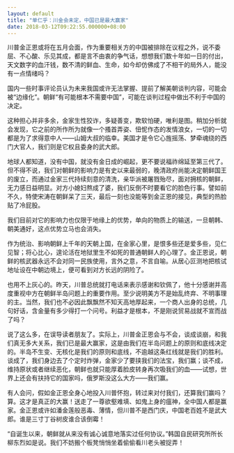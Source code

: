 ```yaml
---
layout: default
title: "单仁乎：川金会未定，中国已是最大赢家"
date: 2018-03-12T09:22:55.000000+08:00
---
```


川普金正恩或将在五月会面，作为重要相关方的中国被排除在议程之外，说不委屈、不心酸、乐见其成，都是言不由衷的争气话，想想我们数十年如一日的付出，天文数字的血汗钱，数不清的鲜血、生命，如今却仿佛成了不相干的局外人，能没有一点情绪吗？

国内一些时事评论员认为未来我国或许无法掌握、提前了解美朝谈判内容，可能会被“边缘化”。朝鲜“有可能根本不需要中国”，可能在谈判过程中做出不利于中国的决定。

这种担心并非多余，金家生性狡诈，多疑善变，欺软怕硬，唯利是图。稍加分析就会发现，它之前的所作所为就像一个搔首弄姿、忸怩作态的发情浪女，一切的一切都是为了求得意中人——山姆大叔的临幸。美国才是令它心旌摇荡、梦牵魂绕的西门大官人，我们则是它权且委身的武大郎。

地球人都知道，没有中国，就没有金日成的崛起，更不要说福祚绵延至第三代了。但不得不说，我们对朝鲜的影响力是有史以来最弱的，晚清政府尚能决定朝鲜国王的废立，而通过金家三代持续刻意的清洗，亲华派被屠戮殆尽，面对拥核的朝鲜，无力感日益明显。对方小媳妇熬成了婆，我们反倒不时要看它的脸色行事。譬如前不久，特使宋涛在朝鲜呆了三天，最后一刻也没能等到金正恩的接见，典型的热脸贴了冷屁股。

我们目前对它的影响力也仅限于地缘上的优势，单向的物质上的输送，一旦朝韩、朝美通好，这点优势立马也会消失。

作为统治、影响朝鲜上千年的天朝上国，在金家心里，是恨多些还是爱多些，见仁见智；将心比心，遑论活在地狱里生不如死的普通朝鲜人的心理了。金正恩说，朝鲜的核武器永远不会对同一民族使用，言外之意，不言自喻。从居心叵测地把核试地址设在中朝边境上，便可看到对方长远的阴险了。

也用不上灰心的。昨天，川普总统就打电话来表示感谢和钦佩了，他十分感谢并高度重视中方在朝鲜半岛问题上的重要作用。至少说明美方不是始乱终弃、不明事理的主。当然，我们也不必因此飘飘然不知天高地厚起来，一个商人出身的总统，几句好话，含金量有多少得打一个问号。利益才是根本，不是刚说贸易战就不宣而战了吗？

说了这么多，在误导读者朋友了。实际上，川普金正恩会与不会，谈成谈崩，和我们真无多大关系，我们已是最大赢家，这是由我们在半岛问题上的原则和底线决定的。半岛不生变、无核化是我们的原则和底线，不逾越这条红线就是我们的胜利。谈成了，我们身边去了个定时炸弹，金家少了要挟我们的法宝，我们赢；谈不成，维持原状或者继续恶化，朝鲜也就只能厚着脸皮转身再次吸我们的血——试想，世界上还会有扶持它的国家吗，俄罗斯没这么大方——我们赢。

有人会问，假如金正恩全身心地投入川普怀抱，转过来对付我们，还算我们赢吗？算。这才是真正的大赢！送走了一尊欲壑难填、如鬼上身的瘟神，全中国人都是赢家。金正恩或许如潘金莲般恶毒、薄情，但川普不是西门庆，中国老百姓不是武大郎。谁是三寸丁谷树皮谁合该倒霉！

“自诞生以来，朝鲜就从来没有诚心诚意地落实过任何协议。”韩国自民研究所所长柳东烈如是说。我们不妨搬个板凳悄悄坐着偷偷看川老头被捉弄！

